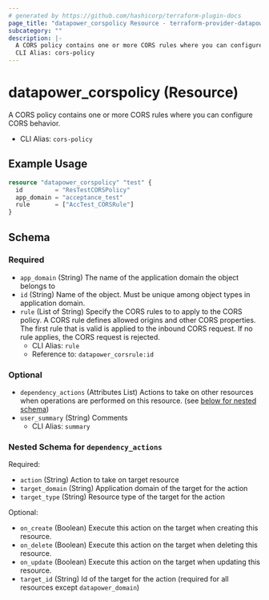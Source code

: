 ```yaml
---
# generated by https://github.com/hashicorp/terraform-plugin-docs
page_title: "datapower_corspolicy Resource - terraform-provider-datapower"
subcategory: ""
description: |-
  A CORS policy contains one or more CORS rules where you can configure CORS behavior.
  CLI Alias: cors-policy
---
```


# datapower_corspolicy (Resource)

A CORS policy contains one or more CORS rules where you can configure CORS behavior.
  - CLI Alias: `cors-policy`

## Example Usage

```terraform
resource "datapower_corspolicy" "test" {
  id         = "ResTestCORSPolicy"
  app_domain = "acceptance_test"
  rule       = ["AccTest_CORSRule"]
}
```

<!-- schema generated by tfplugindocs -->
## Schema

### Required

- `app_domain` (String) The name of the application domain the object belongs to
- `id` (String) Name of the object. Must be unique among object types in application domain.
- `rule` (List of String) Specify the CORS rules to to apply to the CORS policy. A CORS rule defines allowed origins and other CORS properties. The first rule that is valid is applied to the inbound CORS request. If no rule applies, the CORS request is rejected.
  - CLI Alias: `rule`
  - Reference to: `datapower_corsrule:id`

### Optional

- `dependency_actions` (Attributes List) Actions to take on other resources when operations are performed on this resource. (see [below for nested schema](#nestedatt--dependency_actions))
- `user_summary` (String) Comments
  - CLI Alias: `summary`

<a id="nestedatt--dependency_actions"></a>
### Nested Schema for `dependency_actions`

Required:

- `action` (String) Action to take on target resource
- `target_domain` (String) Application domain of the target for the action
- `target_type` (String) Resource type of the target for the action

Optional:

- `on_create` (Boolean) Execute this action on the target when creating this resource.
- `on_delete` (Boolean) Execute this action on the target when deleting this resource.
- `on_update` (Boolean) Execute this action on the target when updating this resource.
- `target_id` (String) Id of the target for the action (required for all resources except `datapower_domain`)
